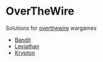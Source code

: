 # OverTheWire

Solutions for [overthewire](https://overthewire.org/wargames/) wargames

* [Bandit](https://overthewire.org/wargames/bandit/)
* [Leviathan](https://overthewire.org/wargames/leviathan/)
* [Krypton](https://overthewire.org/wargames/krypton/)
